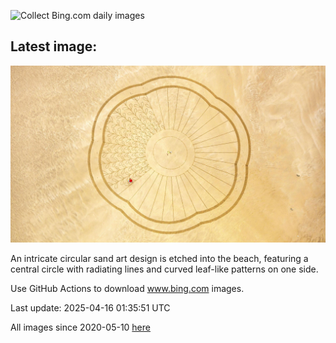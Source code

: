 ![Collect Bing.com daily images](https://github.com/counter2015/bing-daily-images/workflows/Collect%20Bing.com%20daily%20images/badge.svg)
## Latest image:
![](images/BeachArt.jpg)

An intricate circular sand art design is etched into the beach, featuring a central circle with radiating lines and curved leaf-like patterns on one side.

Use GitHub Actions to download www.bing.com images.

Last update: 2025-04-16 01:35:51 UTC

All images since 2020-05-10 [here](https://github.com/counter2015/bing-daily-images/tree/master/images)
